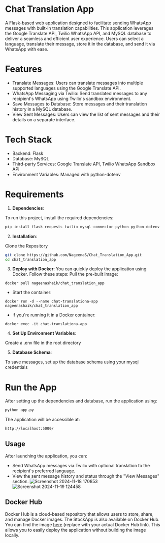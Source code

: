 # Chat Translation App

A Flask-based web application designed to facilitate sending WhatsApp messages with built-in translation capabilities. This application leverages the Google Translate API, Twilio WhatsApp API, and MySQL database to deliver a seamless and efficient user experience. Users can select a language, translate their message, store it in the database, and send it via WhatsApp with ease.

# Features
- Translate Messages: Users can translate messages into multiple supported languages using the Google Translate API.
- WhatsApp Messaging via Twilio: Send translated messages to any recipient's WhatsApp using Twilio's sandbox environment.
- Save Messages to Database: Store messages and their translation history in a MySQL database.
- View Sent Messages: Users can view the list of sent messages and their details on a separate interface.

# Tech Stack
- Backend: Flask
- Database: MySQL
- Third-party Services: Google Translate API, Twilio WhatsApp Sandbox API
- Environment Variables: Managed with python-dotenv
  
# Requirements
1. **Dependencies**:

To run this project, install the required dependencies:
```bash
pip install flask requests twilio mysql-connector-python python-dotenv
```
2. **Installation**:
   
Clone the Repository
```bash
git clone https://github.com/NageenaS/Chat_Translation_App.git
cd chat_translation_app
```
3. **Deploy with Docker**:
You can quickly deploy the application using Docker. Follow these steps:
Pull the pre-built image:
```
docker pull nageenashaik/chat_translation_app
```
- Start the container:
```
docker run -d --name chat-translationa-app nageenashaik/chat_translation_app
```
- If you're running it in a Docker container:
```
docker exec -it chat-translationa-app 
```

4. **Set Up Environment Variables**:
   
Create a .env file in the root directory

5. **Database Schema**:

To save messages, set up the database schema using your mysql credentials

# Run the App
After setting up the dependencies and database, run the application using:

```bash
python app.py
```
The application will be accessible at:
```bash
http://localhost:5000/
```

## Usage

After launching the application, you can:

- Send WhatsApp messages via Twilio with optional translation to the recipient's preferred language.
- View the sent message history and status through the "View Messages" section.
  ![Screenshot 2024-11-18 170853](https://github.com/user-attachments/assets/9ec42476-08cf-4437-a6bf-0b71f604bd09)
  ![Screenshot 2024-11-19 124458](https://github.com/user-attachments/assets/f29de288-eac8-41c7-a89f-a052e03027a1)

## Docker Hub
Docker Hub is a cloud-based repository that allows users to store, share, and manage Docker images. The StockApp is also available on Docker Hub. 
You can find the image [here](https://hub.docker.com/r/nageenashaik/chat_translation_app) (replace with your actual Docker Hub link). This allows you to easily deploy the application without building the image locally.
